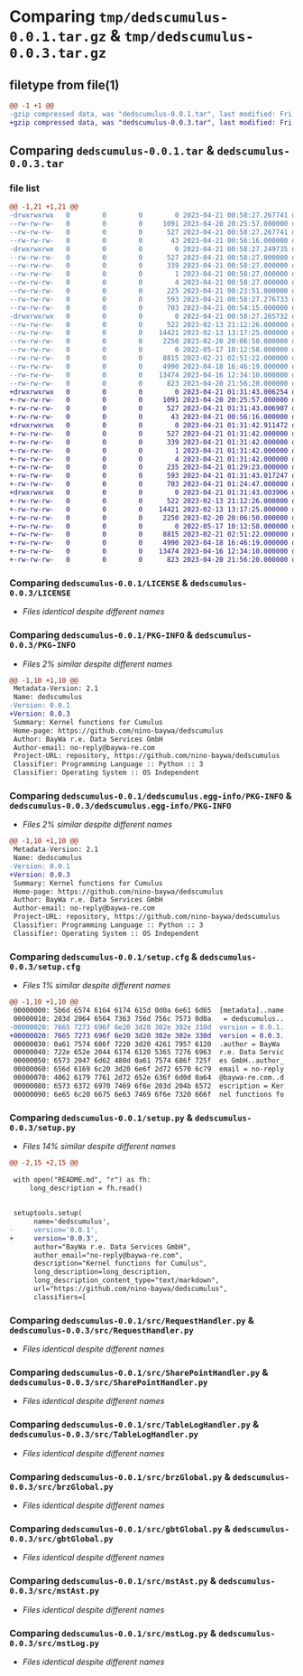 # Comparing `tmp/dedscumulus-0.0.1.tar.gz` & `tmp/dedscumulus-0.0.3.tar.gz`

## filetype from file(1)

```diff
@@ -1 +1 @@
-gzip compressed data, was "dedscumulus-0.0.1.tar", last modified: Fri Apr 21 00:58:27 2023, max compression
+gzip compressed data, was "dedscumulus-0.0.3.tar", last modified: Fri Apr 21 01:31:43 2023, max compression
```

## Comparing `dedscumulus-0.0.1.tar` & `dedscumulus-0.0.3.tar`

### file list

```diff
@@ -1,21 +1,21 @@
-drwxrwxrwx   0        0        0        0 2023-04-21 00:58:27.267741 dedscumulus-0.0.1/
--rw-rw-rw-   0        0        0     1091 2023-04-20 20:25:57.000000 dedscumulus-0.0.1/LICENSE
--rw-rw-rw-   0        0        0      527 2023-04-21 00:58:27.267741 dedscumulus-0.0.1/PKG-INFO
--rw-rw-rw-   0        0        0       43 2023-04-21 00:56:16.000000 dedscumulus-0.0.1/README.md
-drwxrwxrwx   0        0        0        0 2023-04-21 00:58:27.249735 dedscumulus-0.0.1/dedscumulus.egg-info/
--rw-rw-rw-   0        0        0      527 2023-04-21 00:58:27.000000 dedscumulus-0.0.1/dedscumulus.egg-info/PKG-INFO
--rw-rw-rw-   0        0        0      339 2023-04-21 00:58:27.000000 dedscumulus-0.0.1/dedscumulus.egg-info/SOURCES.txt
--rw-rw-rw-   0        0        0        1 2023-04-21 00:58:27.000000 dedscumulus-0.0.1/dedscumulus.egg-info/dependency_links.txt
--rw-rw-rw-   0        0        0        4 2023-04-21 00:58:27.000000 dedscumulus-0.0.1/dedscumulus.egg-info/top_level.txt
--rw-rw-rw-   0        0        0      225 2023-04-21 00:23:51.000000 dedscumulus-0.0.1/pyproject.toml
--rw-rw-rw-   0        0        0      593 2023-04-21 00:58:27.276733 dedscumulus-0.0.1/setup.cfg
--rw-rw-rw-   0        0        0      703 2023-04-21 00:54:15.000000 dedscumulus-0.0.1/setup.py
-drwxrwxrwx   0        0        0        0 2023-04-21 00:58:27.265732 dedscumulus-0.0.1/src/
--rw-rw-rw-   0        0        0      522 2023-02-13 21:12:26.000000 dedscumulus-0.0.1/src/RequestHandler.py
--rw-rw-rw-   0        0        0    14421 2023-02-13 13:17:25.000000 dedscumulus-0.0.1/src/SharePointHandler.py
--rw-rw-rw-   0        0        0     2250 2023-02-20 20:06:50.000000 dedscumulus-0.0.1/src/TableLogHandler.py
--rw-rw-rw-   0        0        0        0 2022-05-17 10:12:58.000000 dedscumulus-0.0.1/src/__init__.py
--rw-rw-rw-   0        0        0     8815 2023-02-21 02:51:22.000000 dedscumulus-0.0.1/src/brzGlobal.py
--rw-rw-rw-   0        0        0     4990 2023-04-18 16:46:19.000000 dedscumulus-0.0.1/src/gbtGlobal.py
--rw-rw-rw-   0        0        0    13474 2023-04-16 12:34:10.000000 dedscumulus-0.0.1/src/mstAst.py
--rw-rw-rw-   0        0        0      823 2023-04-20 21:56:20.000000 dedscumulus-0.0.1/src/mstLog.py
+drwxrwxrwx   0        0        0        0 2023-04-21 01:31:43.006254 dedscumulus-0.0.3/
+-rw-rw-rw-   0        0        0     1091 2023-04-20 20:25:57.000000 dedscumulus-0.0.3/LICENSE
+-rw-rw-rw-   0        0        0      527 2023-04-21 01:31:43.006907 dedscumulus-0.0.3/PKG-INFO
+-rw-rw-rw-   0        0        0       43 2023-04-21 00:56:16.000000 dedscumulus-0.0.3/README.md
+drwxrwxrwx   0        0        0        0 2023-04-21 01:31:42.911472 dedscumulus-0.0.3/dedscumulus.egg-info/
+-rw-rw-rw-   0        0        0      527 2023-04-21 01:31:42.000000 dedscumulus-0.0.3/dedscumulus.egg-info/PKG-INFO
+-rw-rw-rw-   0        0        0      339 2023-04-21 01:31:42.000000 dedscumulus-0.0.3/dedscumulus.egg-info/SOURCES.txt
+-rw-rw-rw-   0        0        0        1 2023-04-21 01:31:42.000000 dedscumulus-0.0.3/dedscumulus.egg-info/dependency_links.txt
+-rw-rw-rw-   0        0        0        4 2023-04-21 01:31:42.000000 dedscumulus-0.0.3/dedscumulus.egg-info/top_level.txt
+-rw-rw-rw-   0        0        0      235 2023-04-21 01:29:23.000000 dedscumulus-0.0.3/pyproject.toml
+-rw-rw-rw-   0        0        0      593 2023-04-21 01:31:43.017247 dedscumulus-0.0.3/setup.cfg
+-rw-rw-rw-   0        0        0      703 2023-04-21 01:24:47.000000 dedscumulus-0.0.3/setup.py
+drwxrwxrwx   0        0        0        0 2023-04-21 01:31:43.003906 dedscumulus-0.0.3/src/
+-rw-rw-rw-   0        0        0      522 2023-02-13 21:12:26.000000 dedscumulus-0.0.3/src/RequestHandler.py
+-rw-rw-rw-   0        0        0    14421 2023-02-13 13:17:25.000000 dedscumulus-0.0.3/src/SharePointHandler.py
+-rw-rw-rw-   0        0        0     2250 2023-02-20 20:06:50.000000 dedscumulus-0.0.3/src/TableLogHandler.py
+-rw-rw-rw-   0        0        0        0 2022-05-17 10:12:58.000000 dedscumulus-0.0.3/src/__init__.py
+-rw-rw-rw-   0        0        0     8815 2023-02-21 02:51:22.000000 dedscumulus-0.0.3/src/brzGlobal.py
+-rw-rw-rw-   0        0        0     4990 2023-04-18 16:46:19.000000 dedscumulus-0.0.3/src/gbtGlobal.py
+-rw-rw-rw-   0        0        0    13474 2023-04-16 12:34:10.000000 dedscumulus-0.0.3/src/mstAst.py
+-rw-rw-rw-   0        0        0      823 2023-04-20 21:56:20.000000 dedscumulus-0.0.3/src/mstLog.py
```

### Comparing `dedscumulus-0.0.1/LICENSE` & `dedscumulus-0.0.3/LICENSE`

 * *Files identical despite different names*

### Comparing `dedscumulus-0.0.1/PKG-INFO` & `dedscumulus-0.0.3/PKG-INFO`

 * *Files 2% similar despite different names*

```diff
@@ -1,10 +1,10 @@
 Metadata-Version: 2.1
 Name: dedscumulus
-Version: 0.0.1
+Version: 0.0.3
 Summary: Kernel functions for Cumulus
 Home-page: https://github.com/nino-baywa/dedscumulus
 Author: BayWa r.e. Data Services GmbH
 Author-email: no-reply@baywa-re.com
 Project-URL: repository, https://github.com/nino-baywa/dedscumulus
 Classifier: Programming Language :: Python :: 3
 Classifier: Operating System :: OS Independent
```

### Comparing `dedscumulus-0.0.1/dedscumulus.egg-info/PKG-INFO` & `dedscumulus-0.0.3/dedscumulus.egg-info/PKG-INFO`

 * *Files 2% similar despite different names*

```diff
@@ -1,10 +1,10 @@
 Metadata-Version: 2.1
 Name: dedscumulus
-Version: 0.0.1
+Version: 0.0.3
 Summary: Kernel functions for Cumulus
 Home-page: https://github.com/nino-baywa/dedscumulus
 Author: BayWa r.e. Data Services GmbH
 Author-email: no-reply@baywa-re.com
 Project-URL: repository, https://github.com/nino-baywa/dedscumulus
 Classifier: Programming Language :: Python :: 3
 Classifier: Operating System :: OS Independent
```

### Comparing `dedscumulus-0.0.1/setup.cfg` & `dedscumulus-0.0.3/setup.cfg`

 * *Files 1% similar despite different names*

```diff
@@ -1,10 +1,10 @@
 00000000: 5b6d 6574 6164 6174 615d 0d0a 6e61 6d65  [metadata]..name
 00000010: 203d 2064 6564 7363 756d 756c 7573 0d0a   = dedscumulus..
-00000020: 7665 7273 696f 6e20 3d20 302e 302e 310d  version = 0.0.1.
+00000020: 7665 7273 696f 6e20 3d20 302e 302e 330d  version = 0.0.3.
 00000030: 0a61 7574 686f 7220 3d20 4261 7957 6120  .author = BayWa 
 00000040: 722e 652e 2044 6174 6120 5365 7276 6963  r.e. Data Servic
 00000050: 6573 2047 6d62 480d 0a61 7574 686f 725f  es GmbH..author_
 00000060: 656d 6169 6c20 3d20 6e6f 2d72 6570 6c79  email = no-reply
 00000070: 4062 6179 7761 2d72 652e 636f 6d0d 0a64  @baywa-re.com..d
 00000080: 6573 6372 6970 7469 6f6e 203d 204b 6572  escription = Ker
 00000090: 6e65 6c20 6675 6e63 7469 6f6e 7320 666f  nel functions fo
```

### Comparing `dedscumulus-0.0.1/setup.py` & `dedscumulus-0.0.3/setup.py`

 * *Files 14% similar despite different names*

```diff
@@ -2,15 +2,15 @@
 
 with open("README.md", "r") as fh:
     long_description = fh.read()
 
 
 setuptools.setup(
      name='dedscumulus',  
-     version='0.0.1',
+     version='0.0.3',
      author="BayWa r.e. Data Services GmbH",
      author_email="no-reply@baywa-re.com",
      description="Kernel functions for Cumulus",
      long_description=long_description,
      long_description_content_type="text/markdown",
      url="https://github.com/nino-baywa/dedscumulus",
      classifiers=[
```

### Comparing `dedscumulus-0.0.1/src/RequestHandler.py` & `dedscumulus-0.0.3/src/RequestHandler.py`

 * *Files identical despite different names*

### Comparing `dedscumulus-0.0.1/src/SharePointHandler.py` & `dedscumulus-0.0.3/src/SharePointHandler.py`

 * *Files identical despite different names*

### Comparing `dedscumulus-0.0.1/src/TableLogHandler.py` & `dedscumulus-0.0.3/src/TableLogHandler.py`

 * *Files identical despite different names*

### Comparing `dedscumulus-0.0.1/src/brzGlobal.py` & `dedscumulus-0.0.3/src/brzGlobal.py`

 * *Files identical despite different names*

### Comparing `dedscumulus-0.0.1/src/gbtGlobal.py` & `dedscumulus-0.0.3/src/gbtGlobal.py`

 * *Files identical despite different names*

### Comparing `dedscumulus-0.0.1/src/mstAst.py` & `dedscumulus-0.0.3/src/mstAst.py`

 * *Files identical despite different names*

### Comparing `dedscumulus-0.0.1/src/mstLog.py` & `dedscumulus-0.0.3/src/mstLog.py`

 * *Files identical despite different names*

